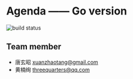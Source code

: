 # Agenda —— Go version
![build status](https://travis-ci.org/freakkid/agenda-go.svg?branch=master)

## Team member
- 唐玄昭 xuanzhaotang@gmail.com
- 黄楠绚  threequarters@qq.com

    